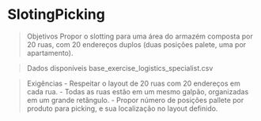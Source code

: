 # SlotingPicking


> Objetivos
    Propor o slotting para uma área do armazém composta por 20 ruas, com 20 endereços duplos (duas posições palete, uma por apartamento).

> Dados disponíveis
    base_exercise_logistics_specialist.csv

> Exigências
    - Respeitar o layout de 20 ruas com 20 endereços em cada rua. 
    - Todas as ruas estão em um mesmo galpão, organizadas em um grande retângulo.
    - Propor número de posições pallete por produto para picking, e sua localização no layout definido.
